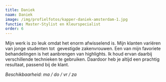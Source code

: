 ```yaml
---
title: Daniek
naam: Daniek
image: /img/profielfotos/kapper-daniek-amsterdam-1.jpg
functie: Master-Stylist en Kleurspecialist
order: 6
---
```



Mijn werk is zo leuk omdat het enorm afwisselend is. Mijn klanten variëren van jonge studenten tot  gevestigde zakenvrouwen. Een van mijn favoriete behandelingen is het aanbrengen van highlights. Ik houd ervan daarbij verschillende technieken te gebruiken. Daardoor heb je altijd een prachtig resultaat, passend bij de klant.

*Beschikbaarheid: ma / do / vr / za*